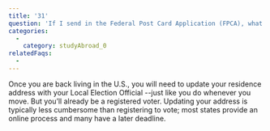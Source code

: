 ```yaml
---
title: '31'
question: 'If I send in the Federal Post Card Application (FPCA), what happens when I return to the US?'
categories:
  - 
    category: studyAbroad_0
relatedFaqs:
  - 
---
```

Once you are back living in the U.S., you will need to update your residence address with your Local Election Official --just like you do whenever you move. But you’ll already be a registered voter. Updating your address is typically less cumbersome than registering to vote; most states provide an online process and many have a later deadline.

